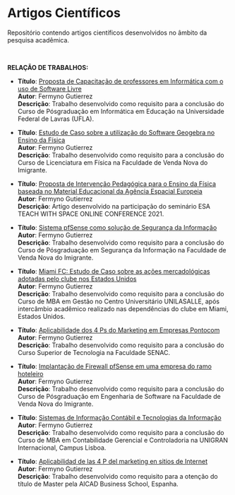 # Artigos Científicos
Repositório contendo artigos científicos desenvolvidos no âmbito da pesquisa acadêmica.

<BR>

**RELAÇÃO DE TRABALHOS:**
<BR>
 
* **Título**: [Proposta de Capacitação de professores em Informática com o uso de Software Livre](tree/main/capacitacao-de-professores-em-informatica-com-software-livre)  
  **Autor**: Fermyno Gutierrez  
  **Descrição**: Trabalho desenvolvido como requisito para a conclusão do Curso de Pósgraduação em Informática em Educação na Universidade Federal de Lavras (UFLA).
 
* **Título**: [Estudo de Caso sobre a utilização do Software Geogebra no Ensino da Física](tree/main/utilizacao-do-geogebra-no-ensino-da-fisica)  
  **Autor**: Fermyno Gutierrez  
  **Descrição**: Trabalho desenvolvido como requisito para a conclusão do Curso de Licenciatura em Física na Faculdade de Venda Nova do Imigrante.

* **Título**: [Proposta de Intervenção Pedagógica para o Ensino da Física baseada no Material Educacional da Agência Espacial Europeia](tree/main/intervencao-pedagogica-agencia-espacial-europeia)  
  **Autor**: Fermyno Gutierrez  
  **Descrição**: Artigo desenvolvido na participação do seminário ESA TEACH WITH SPACE ONLINE CONFERENCE 2021.
  
* **Título**: [Sistema pfSense como solução de Segurança da Informação](tree/main/pfsense-seguranca-da-informacao)  
  **Autor**: Fermyno Gutierrez  
  **Descrição**: Trabalho desenvolvido como requisito para a conclusão do Curso de Pósgraduação em Segurança da Informação na Faculdade de Venda Nova do Imigrante.

* **Título**: [Miami FC: Estudo de Caso sobre as ações mercadológicas adotadas pelo clube nos Estados Unidos](tree/main/miami-fc-estudo-de-caso-estados-unidos)  
  **Autor**: Fermyno Gutierrez  
  **Descrição**: Trabalho desenvolvido como requisito para a conclusão do Curso de MBA em Gestão no Centro Universitário UNILASALLE, após intercâmbio acadêmico realizado nas dependências do clube em Miami, Estados Unidos.

* **Título**: [Aplicabilidade dos 4 Ps do Marketing em Empresas Pontocom](tree/main/aplicabilidade-dos-4-ps-em-empresas-pontocom)  
  **Autor**: Fermyno Gutierrez  
  **Descrição**: Trabalho desenvolvido como requisito para a conclusão do Curso Superior de Tecnologia na Faculdade SENAC.

* **Título**: [Implantação de Firewall pfSense em uma empresa do ramo hoteleiro](tree/main/estudo-de-caso-implantacao-de-firewall)  
  **Autor**: Fermyno Gutierrez  
  **Descrição**: Trabalho desenvolvido como requisito para a conclusão do Curso de Pósgraduação em Engenharia de Software na Faculdade de Venda Nova do Imigrante.

* **Título**: [Sistemas de Informação Contábil e Tecnologias da Informação](tree/main/sic-e-tecnologias-da-informacao)  
  **Autor**: Fermyno Gutierrez  
  **Descrição**: Trabalho desenvolvido como requisito para a conclusão do Curso de MBA em Contabilidade Gerencial e Controladoria na UNIGRAN Internacional, Campus Lisboa.

* **Título**: [Aplicabilidad de las 4 P del marketing en sitios de Internet](tree/main/las-4-p-en-sitios-de-internet)  
  **Autor**: Fermyno Gutierrez  
  **Descrição**: Trabalho desenvolvido como requisito para a otenção do título de Master pela AICAD Business School, Espanha.


